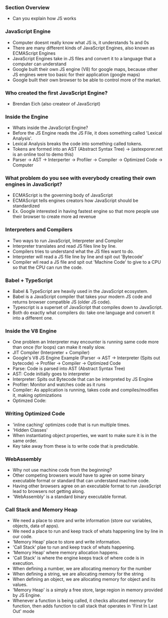 ### Section Overview
  - Can you explain how JS works

### JavaScript Engine
  - Computer doesnt really know what JS is, it understands 1s and 0s
  - There are many different kinds of JavaScript Engines, also known as ECMAScript Engines
  - JavaScript Engines take in JS files and convert it to a language that a computer can understand
  - Google built their own JS engine (V8) for google maps, because other JS engines were too basic for their application (google maps)
  - Google built their own browser to be able to control more of the market.

### Who created the first JavaScript Engine?
  - Brendan Eich (also createor of JavaScript)

### Inside the Engine
  - Whats inside the JavaScript Engine?
  - Before the JS Engine reads the JS File, it does something called 'Lexical Analysis'.
  - Lexical Analysis breaks the code into something called tokens.
  - Tokens are formed into an AST (Abstract Syntax Tree) -> (astexporer.net is an online tool to demo this)
  - Parser -> AST -> Interperter -> Profiler -> Compiler -> Optimized Code -> Computer

### What problem do you see with everybody creating their own engines in JavaScript?
  - ECMAScript is the governing body of JavaScript
  - ECMAScript tells engines creators how JavaScript should be standardized
  - Ex. Google interested in having fastest engine so that more people use their browser to create more ad revenue

### Interpreters and Compilers
  - Two ways to run JavaScript, Interpreter and Compiler
  - Interpreter translates and read JS files line by line. 
  - Compilers tries to understand what the JS files want to do. 
  - Interpreter will read a JS file line by line and spit out 'Bytecode'
  - Compiler wll read a JS file and spit out 'Machine Code' to give to a CPU so that the CPU can run the code. 

### Babel + TypeScript
  - Babel & TypeScript are heavily used in the JavaScript ecosystem.
  - Babel is a JavaScript compiler that takes your modern JS code and returns browser compatible JS (older JS code).
  - Typescript is a superset of JavaScript that compiles down to JavaScript.
  - Both do exactly what compilers do: take one language and convert it into a different one.

### Inside the V8 Engine
  - One problem an Interpreter may encounter is running same code more than once (for loops) can make it really slow.
  - JIT Compiler (Interpreter + Compiler)
  - Google's V8 JS Engine Example (Parser -> AST -> Interpreter (Spits out bytecode) -> Profiler -> Compiler -> Optimized Code
  - Parse: Code is parsed into AST (Abstract Syntax Tree)
  - AST: Code initially goes to interpreter
  - Interpreter: Spits out Bytecode that can be interpreted by JS Engine 
  - Profiler: Monitor and watches code as it runs
  - Compiler: As application is running, takes code and compiles/modifies it, making optimizations
  - Optimzed Code: 

### Writing Optimized Code
  - 'inline caching' optimizes code that is run multiple times.
  - 'Hidden Classes'
  - When instantiating object properties, we want to make sure it is in the same order.
  - Key take away from these is to write code that is predictable.

### WebAssembly
  - Why not use machine code from the beginning?
  - Other competing browsers would have to agree on some binary executable format or standard that can understand machine code.
  - Having other browsers agree on an executable format to run JavaScript lead to browsers not getting along.
  - 'WebAssembly' is a standard binary executable format.
  
### Call Stack and Memory Heap
  - We need a place to store and write information (store our variables, objects, data of apps).
  - We need a place to run and keep track of whats happening line by line in our code.
  - 'Memory Heap' place to store and write information.
  - 'Call Stack' plae to run and keep track of whats happening.
  - 'Memory Heap' where memory allocation happens.
  - 'Call Stack' is where the engine keeps track of where code is in execution.
  - When defining a number, we are allocating memory for the number
  - When defining a string, we are allocating memory for the string
  - When defining an object, we are allocating memory for object and its values.
  - 'Memory Heap' is a simply a free store, large region in memory provided by JS Engine.
  - Whenever a function is being called, it checks allocated memory for function, then adds function to call stack that operates in 'First In Last Out' mode





